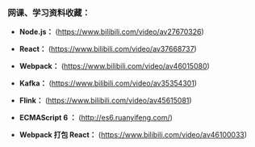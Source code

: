 ### 网课、学习资料收藏：

+ **Node.js：** (https://www.bilibili.com/video/av27670326)

+ **React：** (https://www.bilibili.com/video/av37668737)

+ **Webpack：** (https://www.bilibili.com/video/av46015080)

+ **Kafka：** (https://www.bilibili.com/video/av35354301)

+ **Flink：** (https://www.bilibili.com/video/av45615081)

+ **ECMAScript 6 ：** (http://es6.ruanyifeng.com/)

+ **Webpack 打包 React：** (https://www.bilibili.com/video/av46100033)

